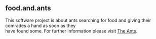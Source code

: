 ## food.and.ants

This software project is about ants searching for food and giving their comrades a hand as soon as they <br />
have found some. For further information please visit 
<a href="http://www.hup.harvard.edu/catalog.php?isbn=9780674040755" target="_blank">The Ants</a>. <br />
